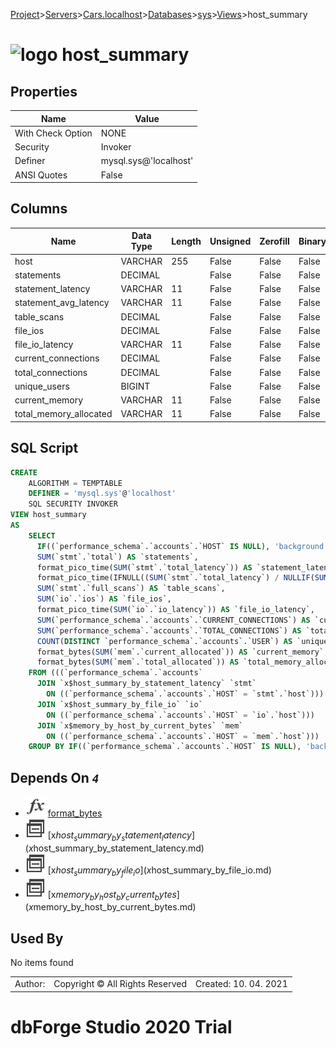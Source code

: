 [Project](../../../../../startpage.md)>[Servers](../../../../Servers.md)>[Cars.localhost](../../../Cars.localhost.md)>[Databases](../../Databases.md)>[sys](../sys.md)>[Views](Views.md)>host_summary


# ![logo](../../../../../Images/view64.svg) host_summary


## <a name="#Properties"></a>Properties
|Name|Value|
|---|---|
|With Check Option|NONE|
|Security|Invoker|
|Definer|mysql.sys@'localhost'|
|ANSI Quotes|False|


## <a name="#Columns"></a>Columns
|Name|Data Type|Length|Unsigned|Zerofill|Binary|Not Null|
|---|---|---|---|---|---|---|
|host|VARCHAR|255|False|False|False|False|
|statements|DECIMAL||False|False|False|False|
|statement_latency|VARCHAR|11|False|False|False|False|
|statement_avg_latency|VARCHAR|11|False|False|False|False|
|table_scans|DECIMAL||False|False|False|False|
|file_ios|DECIMAL||False|False|False|False|
|file_io_latency|VARCHAR|11|False|False|False|False|
|current_connections|DECIMAL||False|False|False|False|
|total_connections|DECIMAL||False|False|False|False|
|unique_users|BIGINT||False|False|False|True|
|current_memory|VARCHAR|11|False|False|False|False|
|total_memory_allocated|VARCHAR|11|False|False|False|False|

## <a name="#SqlScript"></a>SQL Script
```SQL
CREATE 
	ALGORITHM = TEMPTABLE
	DEFINER = 'mysql.sys'@'localhost'
	SQL SECURITY INVOKER
VIEW host_summary
AS
	SELECT
	  IF((`performance_schema`.`accounts`.`HOST` IS NULL), 'background', `performance_schema`.`accounts`.`HOST`) AS `host`,
	  SUM(`stmt`.`total`) AS `statements`,
	  format_pico_time(SUM(`stmt`.`total_latency`)) AS `statement_latency`,
	  format_pico_time(IFNULL((SUM(`stmt`.`total_latency`) / NULLIF(SUM(`stmt`.`total`), 0)), 0)) AS `statement_avg_latency`,
	  SUM(`stmt`.`full_scans`) AS `table_scans`,
	  SUM(`io`.`ios`) AS `file_ios`,
	  format_pico_time(SUM(`io`.`io_latency`)) AS `file_io_latency`,
	  SUM(`performance_schema`.`accounts`.`CURRENT_CONNECTIONS`) AS `current_connections`,
	  SUM(`performance_schema`.`accounts`.`TOTAL_CONNECTIONS`) AS `total_connections`,
	  COUNT(DISTINCT `performance_schema`.`accounts`.`USER`) AS `unique_users`,
	  format_bytes(SUM(`mem`.`current_allocated`)) AS `current_memory`,
	  format_bytes(SUM(`mem`.`total_allocated`)) AS `total_memory_allocated`
	FROM (((`performance_schema`.`accounts`
	  JOIN `x$host_summary_by_statement_latency` `stmt`
	    ON ((`performance_schema`.`accounts`.`HOST` = `stmt`.`host`)))
	  JOIN `x$host_summary_by_file_io` `io`
	    ON ((`performance_schema`.`accounts`.`HOST` = `io`.`host`)))
	  JOIN `x$memory_by_host_by_current_bytes` `mem`
	    ON ((`performance_schema`.`accounts`.`HOST` = `mem`.`host`)))
	GROUP BY IF((`performance_schema`.`accounts`.`HOST` IS NULL), 'background', `performance_schema`.`accounts`.`HOST`);
```

## <a name="#DependsOn"></a>Depends On _`4`_
- ![Function](../../../../../Images/function.svg) [format_bytes](../Functions/format_bytes.md)
- ![View](../../../../../Images/view.svg) [x$host_summary_by_statement_latency](x$host_summary_by_statement_latency.md)
- ![View](../../../../../Images/view.svg) [x$host_summary_by_file_io](x$host_summary_by_file_io.md)
- ![View](../../../../../Images/view.svg) [x$memory_by_host_by_current_bytes](x$memory_by_host_by_current_bytes.md)


## <a name="#UsedBy"></a>Used By
No items found

||||
|---|---|---|
|Author: |Copyright © All Rights Reserved|Created: 10. 04. 2021|
# dbForge Studio 2020 Trial
